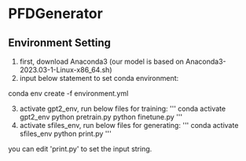 # PFDGenerator

## Environment Setting
1. first, download Anaconda3 (our model is based on Anaconda3-2023.03-1-Linux-x86_64.sh)
2. input below statement to set conda environment:

  conda env create -f environment.yml

3. activate gpt2_env, run below files for training:
'''
conda activate gpt2_env
python pretrain.py
python finetune.py
'''
4. activate sfiles_env, run below files for generating:
'''
conda activate sfiles_env
python print.py
'''

you can edit 'print.py' to set the input string.

